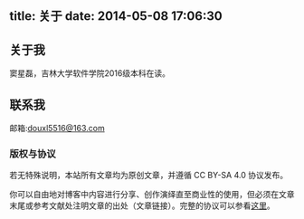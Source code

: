 title: 关于
date: 2014-05-08 17:06:30
---

## 关于我

窦星磊，吉林大学软件学院2016级本科在读。

## 联系我
邮箱:douxl5516@163.com

### 版权与协议

若无特殊说明，本站所有文章均为原创文章，并遵循 CC BY-SA 4.0 协议发布。

你可以自由地对博客中内容进行分享、创作演绎直至商业性的使用，但必须在文章末尾或参考文献处注明文章的出处（文章链接）。完整的协议可以参看[这里](http://creativecommons.org/licenses/by-nc-sa/4.0/)。

[blog]: /
